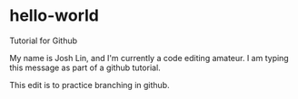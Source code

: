 # hello-world
Tutorial for Github

My name is Josh Lin, and I'm currently a code editing amateur.
I am typing this message as part of a github tutorial.

This edit is to practice branching in github.
